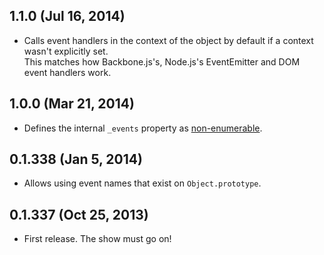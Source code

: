 ## 1.1.0 (Jul 16, 2014)
- Calls event handlers in the context of the object by default if a context
  wasn't explicitly set.  
  This matches how Backbone.js's, Node.js's EventEmitter and DOM event handlers
  work.

## 1.0.0 (Mar 21, 2014)
- Defines the internal `_events` property as [non-enumerable][for-in].

[for-in]: http://www.ecma-international.org/ecma-262/5.1/#sec-12.6.4

## 0.1.338 (Jan 5, 2014)
- Allows using event names that exist on `Object.prototype`.

## 0.1.337 (Oct 25, 2013)
- First release. The show must go on!
